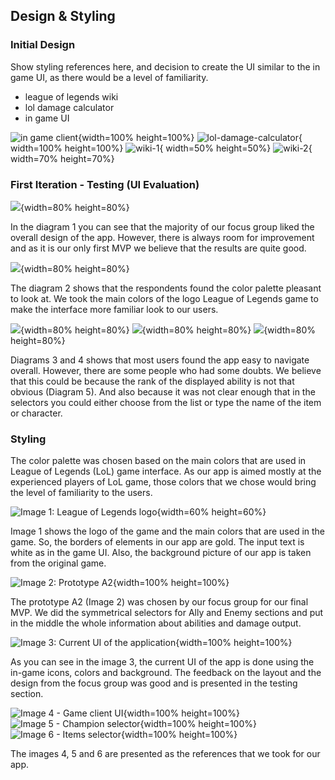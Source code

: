 ## Design & Styling

### Initial Design
Show styling references here, and decision to create the UI similar to the in game UI, as there would be a level of familiarity.

- league of legends wiki
- lol damage calculator
- in game UI


![in game client](assets/design/references/game.png){width=100% height=100%}
![lol-damage-calculator](assets/design/references/lol-damage-calculator.png){ width=100% height=100%}
![wiki-1](assets/design/references/wiki-1.png){ width=50% height=50%}
![wiki-2](assets/design/references/wiki-2.png){ width=70% height=70%}

### First Iteration - Testing (UI Evaluation)


![](assets/testing/image-000.png){width=80% height=80%}

In the diagram 1 you can see that the majority of our focus group liked the overall design of the
app. However, there is always room for improvement and as it is our only first MVP we believe
that the results are quite good.

![](assets/testing/image-001.png){width=80% height=80%}

The diagram 2 shows that the respondents found the color palette pleasant to look at. We took
the main colors of the logo League of Legends game to make the interface more familiar look to
our users.

![](assets/testing/image-002.png){width=80% height=80%}
![](assets/testing/image-003.png){width=80% height=80%}
![](assets/testing/image-004.png){width=80% height=80%}

Diagrams 3 and 4 shows that most users found the app easy to navigate overall. However, there
are some people who had some doubts. We believe that this could be because the rank of the
displayed ability is not that obvious (Diagram 5). And also because it was not clear enough that in
the selectors you could either choose from the list or type the name of the item or character.



### Styling

The color palette was chosen based on the main colors that are used in League of Legends (LoL)
game interface. As our app is aimed mostly at the experienced players of LoL game, those colors
that we chose would bring the level of familiarity to the users.


![Image 1: League of Legends logo](assets/testing/image-005.png){width=60% height=60%}

Image 1 shows the logo of the game and the main colors that are used in the game. So, the
borders of elements in our app are gold. The input text is white as in the game UI. Also, the
background picture of our app is taken from the original game.

![Image 2: Prototype A2](assets/testing/image-006.png){width=100% height=100%}

The prototype A2 (Image 2) was chosen by our focus group for our final MVP. We did the
symmetrical selectors for Ally and Enemy sections and put in the middle the whole information
about abilities and damage output.


![Image 3: Current UI of the application](assets/testing/image-007.png){width=100% height=100%}

As you can see in the image 3, the current UI of the app is done using the in-game icons, colors
and background. The feedback on the layout and the design from the focus group was good and
is presented in the testing section.

![Image 4 - Game client UI](assets/testing/image-008.png){width=100% height=100%}
![Image 5 - Champion selector](assets/testing/image-009.png){width=100% height=100%}
![Image 6 - Items selector](assets/testing/image-010.png){width=100% height=100%}

The images 4, 5 and 6 are presented as the references that we took for our app.
